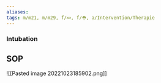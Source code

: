 ```yaml
---
aliases: 
tags: m/m21, m/m29, f/💤, f/⛑️, a/Intervention/Therapie
---
```

### Intubation

## SOP
![[Pasted image 20221023185902.png]]